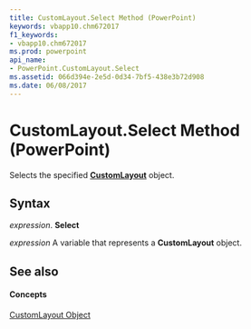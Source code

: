 ```yaml
---
title: CustomLayout.Select Method (PowerPoint)
keywords: vbapp10.chm672017
f1_keywords:
- vbapp10.chm672017
ms.prod: powerpoint
api_name:
- PowerPoint.CustomLayout.Select
ms.assetid: 066d394e-2e5d-0d34-7bf5-438e3b72d908
ms.date: 06/08/2017
---
```



# CustomLayout.Select Method (PowerPoint)

Selects the specified **[CustomLayout](customlayout-object-powerpoint.md)** object.


## Syntax

 _expression_. **Select**

 _expression_ A variable that represents a **CustomLayout** object.


## See also


#### Concepts


[CustomLayout Object](customlayout-object-powerpoint.md)

